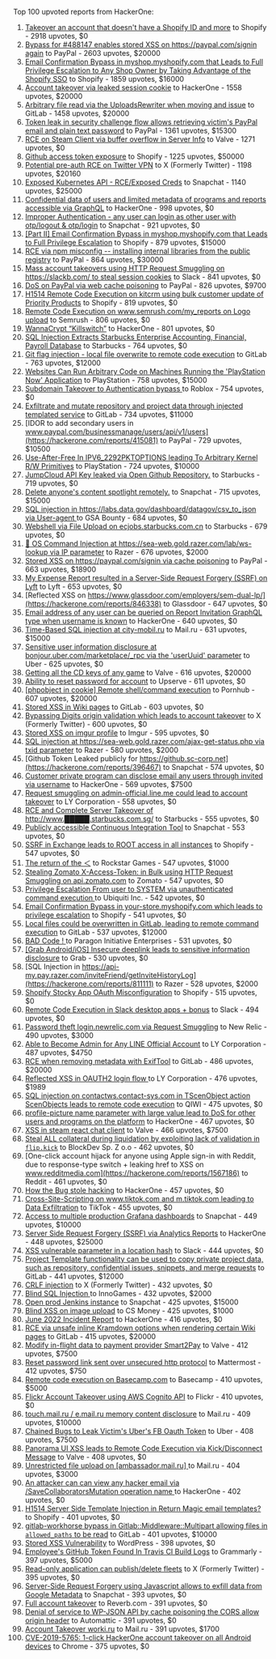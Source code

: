 Top 100 upvoted reports from HackerOne:

1. [Takeover an account that doesn't have a Shopify ID and more](https://hackerone.com/reports/867513) to Shopify - 2918 upvotes, $0
2. [Bypass for #488147 enables stored XSS on https://paypal.com/signin again](https://hackerone.com/reports/510152) to PayPal - 2603 upvotes, $20000
3. [Email Confirmation Bypass in myshop.myshopify.com that Leads to Full Privilege Escalation to Any Shop Owner by Taking Advantage of the Shopify SSO](https://hackerone.com/reports/791775) to Shopify - 1859 upvotes, $16000
4. [Account takeover via leaked session cookie](https://hackerone.com/reports/745324) to HackerOne - 1558 upvotes, $20000
5. [Arbitrary file read via the UploadsRewriter when moving and issue](https://hackerone.com/reports/827052) to GitLab - 1458 upvotes, $20000
6. [Token leak in security challenge flow allows retrieving victim's PayPal email and plain text password](https://hackerone.com/reports/739737) to PayPal - 1361 upvotes, $15300
7. [RCE on Steam Client via buffer overflow in Server Info](https://hackerone.com/reports/470520) to Valve - 1271 upvotes, $0
8. [Github access token exposure](https://hackerone.com/reports/1087489) to Shopify - 1225 upvotes, $50000
9. [Potential pre-auth RCE on Twitter VPN](https://hackerone.com/reports/591295) to X (Formerly Twitter) - 1198 upvotes, $20160
10. [Exposed Kubernetes API - RCE/Exposed Creds](https://hackerone.com/reports/455645) to Snapchat - 1140 upvotes, $25000
11. [Confidential data of users and limited metadata of programs and reports accessible via GraphQL](https://hackerone.com/reports/489146) to HackerOne - 998 upvotes, $0
12. [Improper Authentication - any user can login as other user with otp/logout & otp/login](https://hackerone.com/reports/921780) to Snapchat - 921 upvotes, $0
13. [[Part II] Email Confirmation Bypass in myshop.myshopify.com that Leads to Full Privilege Escalation](https://hackerone.com/reports/796808) to Shopify - 879 upvotes, $15000
14. [RCE via npm misconfig -- installing internal libraries from the public registry](https://hackerone.com/reports/925585) to PayPal - 864 upvotes, $30000
15. [Mass account takeovers using HTTP Request Smuggling on https://slackb.com/ to steal session cookies](https://hackerone.com/reports/737140) to Slack - 841 upvotes, $0
16. [DoS on PayPal via web cache poisoning](https://hackerone.com/reports/622122) to PayPal - 826 upvotes, $9700
17. [H1514 Remote Code Execution on kitcrm using bulk customer update of Priority Products](https://hackerone.com/reports/422944) to Shopify - 819 upvotes, $0
18. [Remote Code Execution on www.semrush.com/my_reports on Logo upload](https://hackerone.com/reports/403417) to Semrush - 806 upvotes, $0
19. [WannaCrypt “Killswitch”](https://hackerone.com/reports/228648) to HackerOne - 801 upvotes, $0
20. [SQL Injection Extracts Starbucks Enterprise Accounting, Financial, Payroll Database](https://hackerone.com/reports/531051) to Starbucks - 764 upvotes, $0
21. [Git flag injection - local file overwrite to remote code execution](https://hackerone.com/reports/658013) to GitLab - 763 upvotes, $12000
22. [Websites Can Run Arbitrary Code on Machines Running the 'PlayStation Now' Application](https://hackerone.com/reports/873614) to PlayStation - 758 upvotes, $15000
23. [Subdomain Takeover to Authentication bypass ](https://hackerone.com/reports/335330) to Roblox - 754 upvotes, $0
24. [Exfiltrate and mutate repository and project data through injected templated service](https://hackerone.com/reports/446585) to GitLab - 734 upvotes, $11000
25. [IDOR to add secondary users in www.paypal.com/businessmanage/users/api/v1/users](https://hackerone.com/reports/415081) to PayPal - 729 upvotes, $10500
26. [Use-After-Free In IPV6_2292PKTOPTIONS leading To Arbitrary Kernel R/W Primitives](https://hackerone.com/reports/826026) to PlayStation - 724 upvotes, $10000
27. [JumpCloud API Key leaked via Open Github Repository.](https://hackerone.com/reports/716292) to Starbucks - 719 upvotes, $0
28. [Delete anyone's content spotlight remotely.](https://hackerone.com/reports/1819832) to Snapchat - 715 upvotes, $15000
29. [SQL injection in https://labs.data.gov/dashboard/datagov/csv_to_json via User-agent ](https://hackerone.com/reports/297478) to GSA Bounty - 684 upvotes, $0
30. [Webshell via File Upload on ecjobs.starbucks.com.cn](https://hackerone.com/reports/506646) to Starbucks - 679 upvotes, $0
31. [🐞 OS Command Injection at https://sea-web.gold.razer.com/lab/ws-lookup via IP parameter](https://hackerone.com/reports/821962) to Razer - 676 upvotes, $2000
32. [Stored XSS on https://paypal.com/signin via cache poisoning](https://hackerone.com/reports/488147) to PayPal - 663 upvotes, $18900
33. [My Expense Report resulted in a Server-Side Request Forgery (SSRF) on Lyft](https://hackerone.com/reports/885975) to Lyft - 653 upvotes, $0
34. [Reflected XSS on https://www.glassdoor.com/employers/sem-dual-lp/](https://hackerone.com/reports/846338) to Glassdoor - 647 upvotes, $0
35. [Email address of any user can be queried on Report Invitation GraphQL type when username is known](https://hackerone.com/reports/792927) to HackerOne - 640 upvotes, $0
36. [Time-Based SQL injection at city-mobil.ru](https://hackerone.com/reports/868436) to Mail.ru - 631 upvotes, $15000
37. [Sensitive user information disclosure at bonjour.uber.com/marketplace/_rpc via the 'userUuid' parameter](https://hackerone.com/reports/542340) to Uber - 625 upvotes, $0
38. [Getting all the CD keys of any game](https://hackerone.com/reports/391217) to Valve - 616 upvotes, $20000
39. [Ability to reset password for account](https://hackerone.com/reports/322985) to Upserve  - 611 upvotes, $0
40. [[phpobject in cookie] Remote shell/command execution](https://hackerone.com/reports/141956) to Pornhub - 607 upvotes, $20000
41. [Stored XSS in Wiki pages](https://hackerone.com/reports/526325) to GitLab - 603 upvotes, $0
42. [Bypassing Digits origin validation which leads to account takeover](https://hackerone.com/reports/129873) to X (Formerly Twitter) - 600 upvotes, $0
43. [Stored XSS on imgur profile](https://hackerone.com/reports/484434) to Imgur - 595 upvotes, $0
44. [SQL injection at https://sea-web.gold.razer.com/ajax-get-status.php via txid parameter](https://hackerone.com/reports/819738) to Razer - 580 upvotes, $2000
45. [Github Token Leaked publicly for https://github.sc-corp.net](https://hackerone.com/reports/396467) to Snapchat - 574 upvotes, $0
46. [Customer private program can disclose email any users through invited via username](https://hackerone.com/reports/807448) to HackerOne - 569 upvotes, $7500
47. [Request smuggling on admin-official.line.me could lead to account takeover](https://hackerone.com/reports/740037) to LY Corporation - 558 upvotes, $0
48. [RCE and Complete Server Takeover of http://www.█████.starbucks.com.sg/](https://hackerone.com/reports/502758) to Starbucks - 555 upvotes, $0
49. [Publicly accessible Continuous Integration Tool](https://hackerone.com/reports/313457) to Snapchat - 553 upvotes, $0
50. [SSRF in Exchange leads to ROOT access in all instances](https://hackerone.com/reports/341876) to Shopify - 547 upvotes, $0
51. [The return of the ＜](https://hackerone.com/reports/639684) to Rockstar Games - 547 upvotes, $1000
52. [Stealing Zomato X-Access-Token: in Bulk using HTTP Request Smuggling on api.zomato.com](https://hackerone.com/reports/771666) to Zomato - 547 upvotes, $0
53. [Privilege Escalation From user to SYSTEM via unauthenticated command execution ](https://hackerone.com/reports/544928) to Ubiquiti Inc. - 542 upvotes, $0
54. [Email Confirmation Bypass in your-store.myshopify.com which leads to privilege escalation](https://hackerone.com/reports/910300) to Shopify - 541 upvotes, $0
55. [Local files could be overwritten in GitLab, leading to remote command execution](https://hackerone.com/reports/587854) to GitLab - 537 upvotes, $12000
56. [BAD Code ! ](https://hackerone.com/reports/180074) to Paragon Initiative Enterprises - 531 upvotes, $0
57. [[Grab Android/iOS] Insecure deeplink leads to sensitive information disclosure](https://hackerone.com/reports/401793) to Grab - 530 upvotes, $0
58. [SQL Injection in https://api-my.pay.razer.com/inviteFriend/getInviteHistoryLog](https://hackerone.com/reports/811111) to Razer - 528 upvotes, $2000
59. [Shopify Stocky App OAuth Misconfiguration](https://hackerone.com/reports/740989) to Shopify - 515 upvotes, $0
60. [Remote Code Execution in Slack desktop apps + bonus](https://hackerone.com/reports/783877) to Slack - 494 upvotes, $0
61. [Password theft login.newrelic.com via Request Smuggling](https://hackerone.com/reports/498052) to New Relic - 490 upvotes, $3000
62. [Able to Become Admin for Any LINE Official Account](https://hackerone.com/reports/698579) to LY Corporation - 487 upvotes, $4750
63. [RCE when removing metadata with ExifTool](https://hackerone.com/reports/1154542) to GitLab - 486 upvotes, $20000
64. [Reflected XSS in OAUTH2 login flow ](https://hackerone.com/reports/697099) to LY Corporation - 476 upvotes, $1989
65. [SQL injection on contactws.contact-sys.com in TScenObject action ScenObjects leads to remote code execution](https://hackerone.com/reports/816254) to QIWI - 475 upvotes, $0
66. [profile-picture name parameter with large value lead to DoS for other users and programs on the platform](https://hackerone.com/reports/764434) to HackerOne - 467 upvotes, $0
67. [XSS in steam react chat client](https://hackerone.com/reports/409850) to Valve - 466 upvotes, $7500
68. [Steal ALL collateral during liquidation by exploiting lack of validation in `flip.kick`](https://hackerone.com/reports/684092) to BlockDev Sp. Z o.o - 462 upvotes, $0
69. [One-click account hijack for anyone using Apple sign-in with Reddit, due to response-type switch + leaking href to XSS on www.redditmedia.com](https://hackerone.com/reports/1567186) to Reddit - 461 upvotes, $0
70. [How the Bug stole hacking](https://hackerone.com/reports/762510) to HackerOne - 457 upvotes, $0
71. [Cross-Site-Scripting on www.tiktok.com and m.tiktok.com leading to Data Exfiltration](https://hackerone.com/reports/968082) to TikTok - 455 upvotes, $0
72. [Access to multiple production Grafana dashboards](https://hackerone.com/reports/663628) to Snapchat - 449 upvotes, $10000
73. [Server Side Request Forgery (SSRF) via Analytics Reports](https://hackerone.com/reports/2262382) to HackerOne - 448 upvotes, $25000
74. [XSS vulnerable parameter in a location hash](https://hackerone.com/reports/146336) to Slack - 444 upvotes, $0
75. [Project Template functionality can be used to copy private project data, such as repository, confidential issues, snippets, and merge requests](https://hackerone.com/reports/689314) to GitLab - 441 upvotes, $12000
76. [CRLF injection](https://hackerone.com/reports/446271) to X (Formerly Twitter) - 432 upvotes, $0
77. [Blind SQL Injection ](https://hackerone.com/reports/758654) to InnoGames - 432 upvotes, $2000
78. [Open prod Jenkins instance](https://hackerone.com/reports/231460) to Snapchat - 425 upvotes, $15000
79. [Blind XSS on image upload](https://hackerone.com/reports/1010466) to CS Money - 425 upvotes, $1000
80. [June 2022 Incident Report](https://hackerone.com/reports/1622449) to HackerOne - 416 upvotes, $0
81. [RCE via unsafe inline Kramdown options when rendering certain Wiki pages](https://hackerone.com/reports/1125425) to GitLab - 415 upvotes, $20000
82. [Modify in-flight data to payment provider Smart2Pay](https://hackerone.com/reports/1295844) to Valve - 412 upvotes, $7500
83. [Reset password link sent over unsecured http protocol](https://hackerone.com/reports/1888915) to Mattermost - 412 upvotes, $750
84. [Remote code execution on Basecamp.com](https://hackerone.com/reports/365271) to Basecamp - 410 upvotes, $5000
85. [Flickr Account Takeover using AWS Cognito API](https://hackerone.com/reports/1342088) to Flickr - 410 upvotes, $0
86. [touch.mail.ru / e.mail.ru memory content disclosure](https://hackerone.com/reports/513236) to Mail.ru - 409 upvotes, $10000
87. [Chained Bugs to Leak Victim's Uber's FB Oauth Token](https://hackerone.com/reports/202781) to Uber - 408 upvotes, $7500
88. [Panorama UI XSS leads to Remote Code Execution via Kick/Disconnect Message](https://hackerone.com/reports/631956) to Valve - 408 upvotes, $0
89. [Unrestricted file upload on [ambassador.mail.ru] ](https://hackerone.com/reports/854032) to Mail.ru - 404 upvotes, $3000
90. [An attacker can can view any hacker email via  /SaveCollaboratorsMutation operation name ](https://hackerone.com/reports/2032716) to HackerOne - 402 upvotes, $0
91. [H1514 Server Side Template Injection in Return Magic email templates?](https://hackerone.com/reports/423541) to Shopify - 401 upvotes, $0
92. [gitlab-workhorse bypass in Gitlab::Middleware::Multipart allowing files in `allowed_paths` to be read](https://hackerone.com/reports/850447) to GitLab - 401 upvotes, $10000
93. [Stored XSS Vulnerability](https://hackerone.com/reports/643908) to WordPress - 398 upvotes, $0
94. [Employee's GitHub Token Found In Travis CI Build Logs](https://hackerone.com/reports/496937) to Grammarly - 397 upvotes, $5000
95. [Read-only application can publish/delete fleets](https://hackerone.com/reports/1032468) to X (Formerly Twitter) - 395 upvotes, $0
96. [Server-Side Request Forgery using Javascript allows to exfill data from Google Metadata](https://hackerone.com/reports/530974) to Snapchat - 393 upvotes, $0
97. [Full account takeover](https://hackerone.com/reports/314808) to Reverb.com - 391 upvotes, $0
98. [Denial of service to WP-JSON API by cache poisoning the CORS allow origin header](https://hackerone.com/reports/591302) to Automattic - 391 upvotes, $0
99. [Account Takeover worki.ru](https://hackerone.com/reports/744662) to Mail.ru - 391 upvotes, $1700
100. [CVE-2019-5765: 1-click HackerOne account takeover on all Android devices](https://hackerone.com/reports/563870) to Chrome - 375 upvotes, $0
